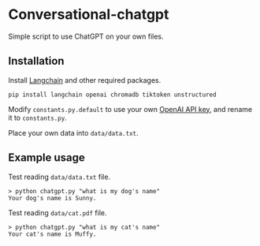 # Conversational-chatgpt

Simple script to use ChatGPT on your own files.

## Installation

Install [Langchain](https://github.com/hwchase17/langchain) and other required packages.
```
pip install langchain openai chromadb tiktoken unstructured
```
Modify `constants.py.default` to use your own [OpenAI API key](https://platform.openai.com/account/api-keys), and rename it to `constants.py`.

Place your own data into `data/data.txt`.

## Example usage
Test reading `data/data.txt` file.
```
> python chatgpt.py "what is my dog's name"
Your dog's name is Sunny.
```

Test reading `data/cat.pdf` file.
```
> python chatgpt.py "what is my cat's name"
Your cat's name is Muffy.
```
